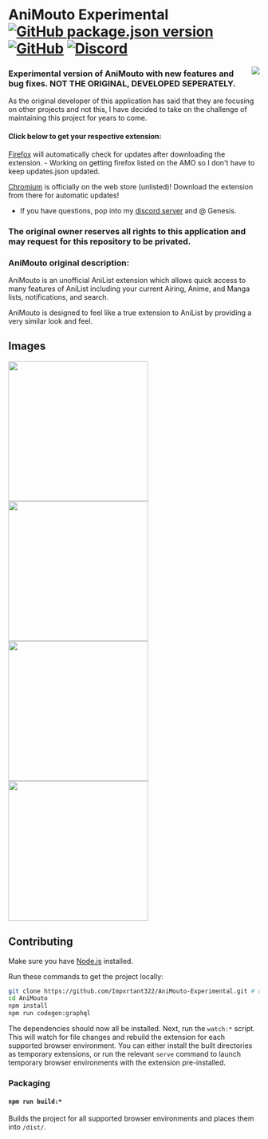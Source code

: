 # AniMouto Experimental [![GitHub package.json version](https://img.shields.io/github/package-json/v/Impxrtant322/AniMouto-Experimental?style=flat-square)](https://github.com/Impxrtant322/AniMouto-Experimental/releases/latest) [![GitHub](https://img.shields.io/github/license/Impxrtant322/AniMouto-Experimental?style=flat-square)](https://en.wikipedia.org/wiki/MIT_License) [![Discord](https://img.shields.io/discord/1311848924239106098?logo=discord&logoColor=white&label=Discord&style=flat-square)](https://discord.gg/bpEGPyH55Q)

<a><img align="right" src="https://animouto.moe/logo_128px_bg.png"></a>

### Experimental version of AniMouto with new features and bug fixes. NOT THE ORIGINAL, DEVELOPED SEPERATELY.

As the original developer of this application has said that they are focusing on other projects and not this,
I have decided to take on the challenge of maintaining this project for years to come.

#### Click below to get your respective extension:

[Firefox](https://github.com/Impxrtant322/AniMouto-Experimental/releases/latest) will automatically check for updates after downloading the extension.
    - Working on getting firefox listed on the AMO so I don't have to keep updates.json updated.

[Chromium](https://chromewebstore.google.com/detail/animouto-experimental/cbhiciobopkafdkekindhidajdhkioef) is officially on the web store (unlisted)! Download the extension from there for automatic updates!

- If you have questions, pop into my [discord server](https://discord.gg/bpEGPyH55Q) and @ Genesis.

### The original owner reserves all rights to this application and may request for this repository to be privated.

### AniMouto original description:

AniMouto is an unofficial AniList extension which allows quick access to many features of AniList including your current Airing, Anime, and Manga lists, notifications, and search.

AniMouto is designed to feel like a true extension to AniList by providing a very similar look and feel.

## Images

<img src="https://animouto.moe/preview/list.png" width="280"> <img src="https://animouto.moe/preview/search.png" width="280"> <img src="https://animouto.moe/preview/details.png" width="280"> <img src="https://animouto.moe/preview/notifications.png" width="280">

## Contributing

Make sure you have [Node.js](https://nodejs.org/) installed.

Run these commands to get the project locally:

```sh
git clone https://github.com/Impxrtant322/AniMouto-Experimental.git # or clone your own fork
cd AniMouto
npm install
npm run codegen:graphql
```

The dependencies should now all be installed. Next, run the `watch:*` script. This will watch for file changes and rebuild the extension for each supported browser environment. You can either install the built directories as temporary extensions, or run the relevant `serve` command to launch temporary browser environments with the extension pre-installed.

### Packaging

#### `npm run build:*`

Builds the project for all supported browser environments and places them into `/dist/`.
